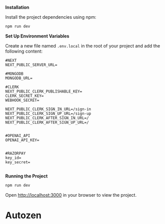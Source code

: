 **Installation**

Install the project dependencies using npm:

```bash
npm run dev
```

**Set Up Environment Variables**

Create a new file named `.env.local` in the root of your project and add the following content:

```env
#NEXT
NEXT_PUBLIC_SERVER_URL=

#MONGODB
MONGODB_URL=

#CLERK
NEXT_PUBLIC_CLERK_PUBLISHABLE_KEY=
CLERK_SECRET_KEY=
WEBHOOK_SECRET=

NEXT_PUBLIC_CLERK_SIGN_IN_URL=/sign-in
NEXT_PUBLIC_CLERK_SIGN_UP_URL=/sign-up
NEXT_PUBLIC_CLERK_AFTER_SIGN_IN_URL=/
NEXT_PUBLIC_CLERK_AFTER_SIGN_UP_URL=/


#OPENAI_API
OPENAI_API_KEY=


#RAZORPAY
key_id=
key_secret=


```

**Running the Project**

```bash
npm run dev
```

Open [http://localhost:3000](http://localhost:3000) in your browser to view the project.
# Autozen
